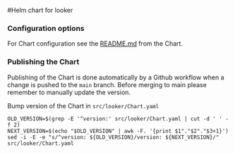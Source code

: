 #Helm chart for looker

### Configuration options
For Chart configuration see the [README.md](src/looker/README.md) from the Chart.

### Publishing the Chart
Publishing of the Chart is done automatically by a Github workflow when a change is pushed to the `main` branch. Before merging to main please remember to manually update the version.

Bump version of the Chart in `src/looker/Chart.yaml`
```shell
OLD_VERSION=$(grep -E '^version:' src/looker/Chart.yaml | cut -d ' ' -f 2)
NEXT_VERSION=$(echo "$OLD_VERSION" | awk -F. '{print $1"."$2"."$3+1}')
sed -i -E -e "s/^version: ${OLD_VERSION}/version: ${NEXT_VERSION}/" src/looker/Chart.yaml
```
